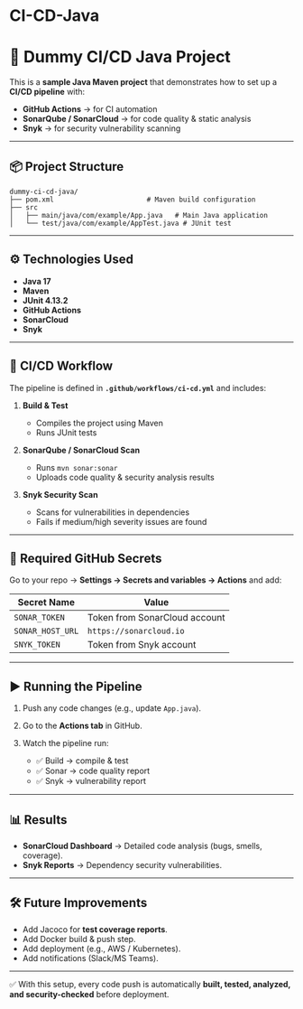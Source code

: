 # CI-CD-Java
# 🚀 Dummy CI/CD Java Project

This is a **sample Java Maven project** that demonstrates how to set up a **CI/CD pipeline** with:

* **GitHub Actions** → for CI automation
* **SonarQube / SonarCloud** → for code quality & static analysis
* **Snyk** → for security vulnerability scanning

---

## 📦 Project Structure

```
dummy-ci-cd-java/
├── pom.xml                       # Maven build configuration
├── src
│   ├── main/java/com/example/App.java   # Main Java application
│   └── test/java/com/example/AppTest.java # JUnit test
```

---

## ⚙️ Technologies Used

* **Java 17**
* **Maven**
* **JUnit 4.13.2**
* **GitHub Actions**
* **SonarCloud**
* **Snyk**

---

## 🔄 CI/CD Workflow

The pipeline is defined in **`.github/workflows/ci-cd.yml`** and includes:

1. **Build & Test**

   * Compiles the project using Maven
   * Runs JUnit tests

2. **SonarQube / SonarCloud Scan**

   * Runs `mvn sonar:sonar`
   * Uploads code quality & security analysis results

3. **Snyk Security Scan**

   * Scans for vulnerabilities in dependencies
   * Fails if medium/high severity issues are found

---

## 🔑 Required GitHub Secrets

Go to your repo → **Settings → Secrets and variables → Actions** and add:

| Secret Name      | Value                         |
| ---------------- | ----------------------------- |
| `SONAR_TOKEN`    | Token from SonarCloud account |
| `SONAR_HOST_URL` | `https://sonarcloud.io`       |
| `SNYK_TOKEN`     | Token from Snyk account       |

---

## ▶️ Running the Pipeline

1. Push any code changes (e.g., update `App.java`).
2. Go to the **Actions tab** in GitHub.
3. Watch the pipeline run:

   * ✅ Build → compile & test
   * ✅ Sonar → code quality report
   * ✅ Snyk → vulnerability report

---

## 📊 Results

* **SonarCloud Dashboard** → Detailed code analysis (bugs, smells, coverage).
* **Snyk Reports** → Dependency security vulnerabilities.

---

## 🛠 Future Improvements

* Add Jacoco for **test coverage reports**.
* Add Docker build & push step.
* Add deployment (e.g., AWS / Kubernetes).
* Add notifications (Slack/MS Teams).

---



✅ With this setup, every code push is automatically **built, tested, analyzed, and security-checked** before deployment.

